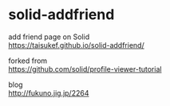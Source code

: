 # solid-addfriend  
add friend page on Solid  
https://taisukef.github.io/solid-addfriend/  

forked from  
https://github.com/solid/profile-viewer-tutorial  

blog  
http://fukuno.jig.jp/2264  
